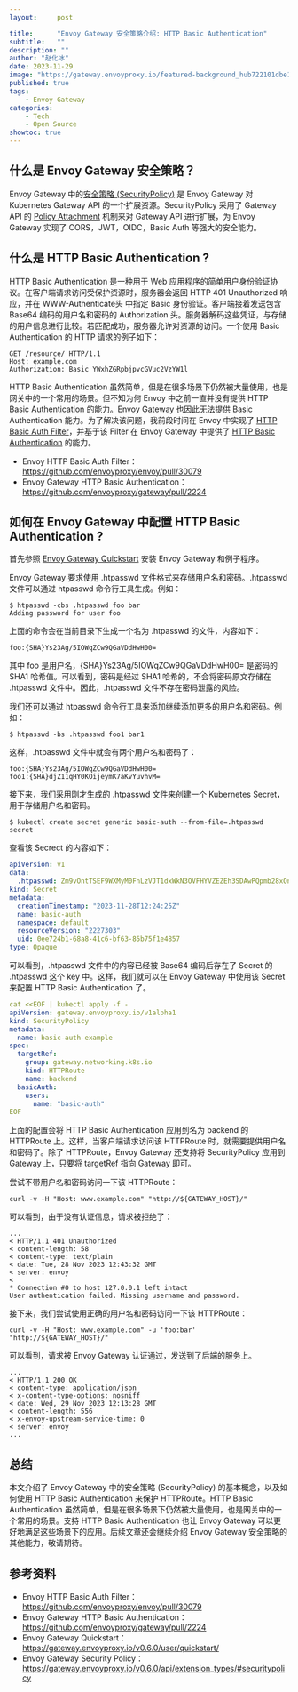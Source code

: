 ```yaml
---
layout:     post

title:      "Envoy Gateway 安全策略介绍: HTTP Basic Authentication"
subtitle:   ""
description: ""
author: "赵化冰"
date: 2023-11-29
image: "https://gateway.envoyproxy.io/featured-background_hub722101dbe1dbe5596133cb6c8ada6d9_400690_1920x1080_fill_q75_catmullrom_top.jpg"
published: true
tags:
    - Envoy Gateway
categories:
    - Tech
    - Open Source
showtoc: true
---
```


## 什么是 Envoy Gateway 安全策略？

Envoy Gateway 中的[安全策略 (SecurityPolicy)](https://gateway.envoyproxy.io/v0.6.0/api/extension_types/#securitypolicy) 是 Envoy Gateway 对 Kubernetes Gateway API 的一个扩展资源。SecurityPolicy 采用了 Gateway API 的 [Policy Attachment](https://gateway-api.sigs.k8s.io/geps/gep-713/) 机制来对 Gateway API 进行扩展，为 Envoy Gateway 实现了 CORS，JWT，OIDC，Basic Auth 等强大的安全能力。

## 什么是 HTTP Basic Authentication ?

HTTP Basic Authentication 是一种用于 Web 应用程序的简单用户身份验证协议。在客户端请求访问受保护资源时，服务器会返回 HTTP 401 Unauthorized 响应，并在 WWW-Authenticate头 中指定 Basic 身份验证。客户端接着发送包含 Base64 编码的用户名和密码的 Authorization 头。服务器解码这些凭证，与存储的用户信息进行比较。若匹配成功，服务器允许对资源的访问。一个使用 Basic Authentication 的 HTTP 请求的例子如下：

```
GET /resource/ HTTP/1.1
Host: example.com
Authorization: Basic YWxhZGRpbjpvcGVuc2VzYW1l
```

HTTP Basic Authentication  虽然简单，但是在很多场景下仍然被大量使用，也是网关中的一个常用的场景。但不知为何 Envoy 中之前一直并没有提供 HTTP Basic Authentication 的能力。Envoy Gateway 也因此无法提供 Basic Authentication 能力。为了解决该问题，我前段时间在 Envoy 中实现了 [HTTP Basic Auth Filter](https://github.com/envoyproxy/envoy/pull/30079)，并基于该 Filter 在 Envoy Gateway 中提供了 [HTTP Basic Authentication](https://github.com/envoyproxy/gateway/pull/2224) 的能力。

* Envoy HTTP Basic Auth Filter：https://github.com/envoyproxy/envoy/pull/30079
* Envoy Gateway HTTP Basic Authentication：https://github.com/envoyproxy/gateway/pull/2224

## 如何在 Envoy Gateway 中配置 HTTP Basic Authentication ?

首先参照 [Envoy Gateway Quickstart](https://gateway.envoyproxy.io/v0.6.0/user/quickstart/) 安装 Envoy Gateway 和例子程序。

Envoy Gateway 要求使用 .htpasswd 文件格式来存储用户名和密码。.htpasswd 文件可以通过 htpasswd 命令行工具生成。例如：

```shell
$ htpasswd -cbs .htpasswd foo bar
Adding password for user foo
```

上面的命令会在当前目录下生成一个名为 .htpasswd 的文件，内容如下：

```
foo:{SHA}Ys23Ag/5IOWqZCw9QGaVDdHwH00=
```

其中 foo 是用户名，{SHA}Ys23Ag/5IOWqZCw9QGaVDdHwH00= 是密码的 SHA1 哈希值。可以看到，密码是经过 SHA1 哈希的，不会将密码原文存储在 .htpasswd 文件中。因此，.htpasswd 文件不存在密码泄露的风险。

我们还可以通过 htpasswd 命令行工具来添加继续添加更多的用户名和密码。例如：

```shell
$ htpasswd -bs .htpasswd foo1 bar1
```

这样，.htpasswd 文件中就会有两个用户名和密码了：

```
foo:{SHA}Ys23Ag/5IOWqZCw9QGaVDdHwH00=
foo1:{SHA}djZ11qHY0KOijeymK7aKvYuvhvM=
```

接下来，我们采用刚才生成的 .htpasswd 文件来创建一个 Kubernetes Secret，用于存储用户名和密码。

```shell
$ kubectl create secret generic basic-auth --from-file=.htpasswd
secret
```

查看该 Secrect 的内容如下：

```yaml
apiVersion: v1
data:
  .htpasswd: Zm9vOntTSEF9WXMyM0FnLzVJT1dxWkN3OVFHYVZEZEh3SDAwPQpmb28xOntTSEF9ZGpaMTFxSFkwS09pamV5bUs3YUt2WXV2aHZNPQo=
kind: Secret
metadata:
  creationTimestamp: "2023-11-28T12:24:25Z"
  name: basic-auth
  namespace: default
  resourceVersion: "2227303"
  uid: 0ee724b1-68a8-41c6-bf63-85b75f1e4857
type: Opaque
```

可以看到，.htpasswd 文件中的内容已经被 Base64 编码后存在了 Secret 的 .htpasswd 这个 key 中。这样，我们就可以在 Envoy Gateway 中使用该 Secret 来配置 HTTP Basic Authentication 了。

```yaml
cat <<EOF | kubectl apply -f -
apiVersion: gateway.envoyproxy.io/v1alpha1
kind: SecurityPolicy
metadata:
  name: basic-auth-example
spec:
  targetRef:
    group: gateway.networking.k8s.io
    kind: HTTPRoute
    name: backend
  basicAuth:
    users:
      name: "basic-auth"
EOF
```

上面的配置会将 HTTP Basic Authentication 应用到名为 backend 的 HTTPRoute 上。这样，当客户端请求访问该 HTTPRoute 时，就需要提供用户名和密码了。除了 HTTPRoute，Envoy Gateway 还支持将  SecurityPolicy 应用到 Gateway 上，只要将 targetRef 指向 Gateway 即可。

尝试不带用户名和密码访问一下该 HTTPRoute：

```shell
curl -v -H "Host: www.example.com" "http://${GATEWAY_HOST}/"
```

可以看到，由于没有认证信息，请求被拒绝了：

```shell
...
< HTTP/1.1 401 Unauthorized
< content-length: 58
< content-type: text/plain
< date: Tue, 28 Nov 2023 12:43:32 GMT
< server: envoy
<
* Connection #0 to host 127.0.0.1 left intact
User authentication failed. Missing username and password.
```

接下来，我们尝试使用正确的用户名和密码访问一下该 HTTPRoute：

```shell
curl -v -H "Host: www.example.com" -u 'foo:bar' "http://${GATEWAY_HOST}/"
```

可以看到，请求被 Envoy Gateway 认证通过，发送到了后端的服务上。

```shell
...
< HTTP/1.1 200 OK
< content-type: application/json
< x-content-type-options: nosniff
< date: Wed, 29 Nov 2023 12:13:28 GMT
< content-length: 556
< x-envoy-upstream-service-time: 0
< server: envoy
...
```

## 总结

本文介绍了 Envoy Gateway 中的安全策略 (SecurityPolicy) 的基本概念，以及如何使用 HTTP Basic Authentication 来保护 HTTPRoute。HTTP Basic Authentication 虽然简单，但是在很多场景下仍然被大量使用，也是网关中的一个常用的场景。支持 HTTP Basic Authentication 也让 Envoy Gateway 可以更好地满足这些场景下的应用。后续文章还会继续介绍 Envoy Gateway 安全策略的其他能力，敬请期待。

## 参考资料

* Envoy HTTP Basic Auth Filter：https://github.com/envoyproxy/envoy/pull/30079
* Envoy Gateway HTTP Basic Authentication：https://github.com/envoyproxy/gateway/pull/2224
* Envoy Gateway Quickstart：https://gateway.envoyproxy.io/v0.6.0/user/quickstart/
* Envoy Gateway Security Policy：https://gateway.envoyproxy.io/v0.6.0/api/extension_types/#securitypolicy


